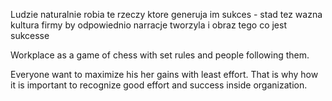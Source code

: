 Ludzie naturalnie robia te rzeczy ktore generuja im sukces - stad tez wazna kultura firmy by odpowiednio narracje tworzyla i obraz tego co jest sukcesse

Workplace as a game of chess with set rules and people following them.

Everyone want to maximize his her gains with least effort. That is why how it is important to recognize good effort and success inside organization.
